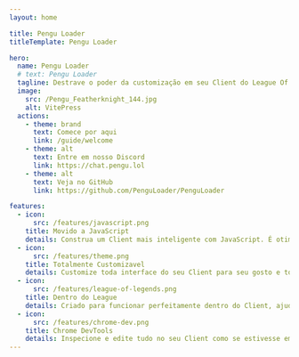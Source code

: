 ```yaml
---
layout: home

title: Pengu Loader
titleTemplate: Pengu Loader

hero:
  name: Pengu Loader
  # text: Pengu Loader
  tagline: Destrave o poder da customização em seu Client do League Of Legends
  image:
    src: /Pengu_Featherknight_144.jpg
    alt: VitePress
  actions:
    - theme: brand
      text: Comece por aqui
      link: /guide/welcome
    - theme: alt
      text: Entre em nosso Discord
      link: https://chat.pengu.lol
    - theme: alt
      text: Veja no GitHub
      link: https://github.com/PenguLoader/PenguLoader

features:
  - icon:
      src: /features/javascript.png
    title: Movido a JavaScript
    details: Construa um Client mais inteligente com JavaScript. É otimo poder usar a sua tecnologia de front-end favorita.
  - icon:
      src: /features/theme.png
    title: Totalmente Customizavel
    details: Customize toda interface do seu Client para seu gosto e torne ele unico.
  - icon:
      src: /features/league-of-legends.png
    title: Dentro do League
    details: Criado para funcionar perfeitamente dentro do Client, ajudando você a ter acesso aos endpoints LCU com facilidade e sem restrições.
  - icon:
      src: /features/chrome-dev.png
    title: Chrome DevTools
    details: Inspecione e edite tudo no seu Client como se estivesse em um navegador.
---
```

